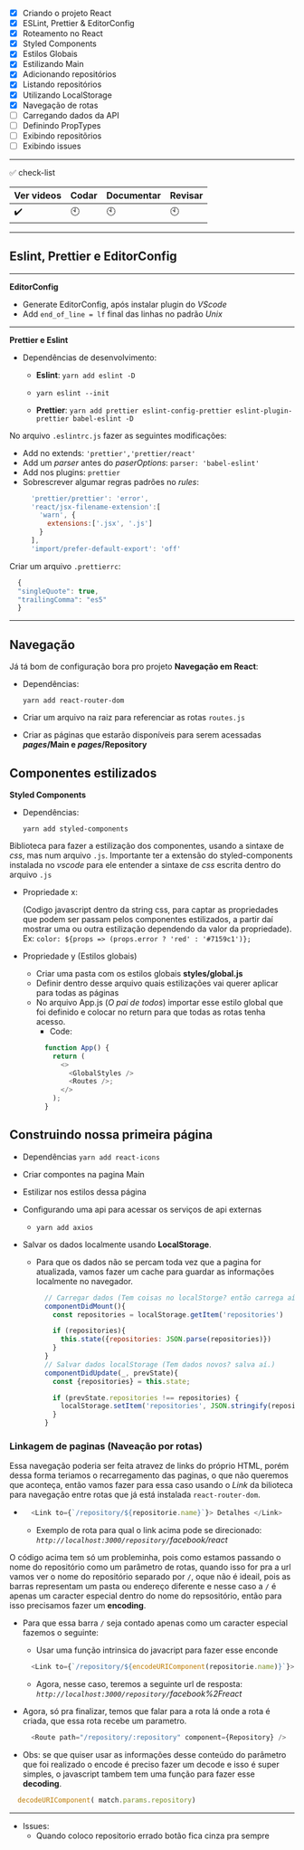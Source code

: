 - [x] Criando o projeto React
- [X] ESLint, Prettier & EditorConfig
- [x] Roteamento no React
- [x] Styled Components
- [x] Estilos Globais
- [x] Estilizando Main
- [x] Adicionando repositórios
- [x] Listando repositórios
- [x] Utilizando LocalStorage
- [x] Navegação de rotas
- [ ] Carregando dados da API
- [ ] Definindo PropTypes
- [ ] Exibindo repositõrios
- [ ] Exibindo issues

---

:white_check_mark: check-list

Ver videos | Codar | Documentar| Revisar
-----------|-------|-----------|---------
:heavy_check_mark:|:clock10:|:clock10:|:clock10:

---

## __Eslint, Prettier e EditorConfig__

---
__EditorConfig__
- Generate EditorConfig, após instalar plugin do _VScode_
- Add `end_of_line = lf` final das linhas no padrão _Unix_

---
__Prettier e Eslint__
- Dependências de desenvolvimento:
  - __Eslint__: `yarn add eslint -D`
  - `yarn eslint --init`

  - __Prettier__: `yarn add prettier eslint-config-prettier eslint-plugin-prettier babel-eslint -D`

No arquivo `.eslintrc.js` fazer as seguintes modificações:
  - Add no extends: `'prettier','prettier/react'`
  - Add um _parser_ antes do _paserOptions_: `parser: 'babel-eslint'`
  - Add nos plugins: `prettier`
  - Sobrescrever algumar regras padrões no _rules_:
    ```js
      'prettier/prettier': 'error',
      'react/jsx-filename-extension':[
        'warn', {
          extensions:['.jsx', '.js']
        }
      ],
      'import/prefer-default-export': 'off'
    ```
Criar um arquivo `.prettierrc`:
  ```js
    {
    "singleQuote": true,
    "trailingComma": "es5"
    }
  ```

---

## Navegação

Já tá bom de configuração bora pro projeto
__Navegação em React__:
- Dependências:

  `yarn add react-router-dom`

- Criar um arquivo na raiz para referenciar as rotas `routes.js`
- Criar as páginas que estarão disponíveis para serem acessadas **_pages_/Main e _pages_/Repository**


## Componentes estilizados

__Styled Components__
- Dependências:

  `yarn add styled-components`

Biblioteca para fazer a estilização dos componentes, usando a sintaxe de _css_, mas num arquivo `.js`.
Importante ter a extensão do styled-components instalada no _vscode_ para ele entender a sintaxe de _css_ escrita dentro do arquivo `.js`

- Propriedade x:

   (Codigo javascript dentro da string css, para captar as propriedades que podem ser passam pelos componentes estilizados, a partir daí mostrar uma ou outra estilização dependendo da valor da propriedade). Ex: `color: ${props => (props.error ? 'red' : '#7159c1')};`

- Propriedade y (Estilos globais)
  - Criar uma pasta com os estilos globais __styles/global.js__
  - Definir dentro desse arquivo quais estilizações vai querer aplicar para todas as páginas
  - No arquivo App.js (*O pai de todos*) importar esse estilo global que foi definido e colocar no return para que todas as rotas tenha acesso.
    - Code:
    ```js
      function App() {
        return (
          <>
            <GlobalStyles />
            <Routes />;
          </>
        );
      }
    ```
## Construindo nossa primeira página
- Dependências
  `yarn add react-icons`
- Criar compontes na pagina Main
- Estilizar nos estilos dessa página

- Configurando uma api para acessar os serviços de api externas
  - `yarn add axios`

- Salvar os dados localmente usando __LocalStorage__.

  - Para que os dados não se percam toda vez que a pagina for atualizada, vamos fazer um cache para guardar as informações localmente no navegador.


    ```js
      // Carregar dados (Tem coisas no localStorge? então carrega aí)
      componentDidMount(){
        const repositories = localStorage.getItem('repositories')

        if (repositories){
          this.state({repositories: JSON.parse(repositories)})
        }
      }
      // Salvar dados localStorage (Tem dados novos? salva aí.)
      componentDidUpdate(_, prevState){
        const {repositories} = this.state;

        if (prevState.repositories !== repositories) {
          localStorage.setItem('repositories', JSON.stringify(repositories))
        }
      }
    ```
### Linkagem de paginas (Naveação por rotas)

Essa navegação poderia ser feita atravez de links do próprio HTML, porém dessa forma teriamos o recarregamento das paginas, o que não queremos que aconteça, então vamos fazer para essa caso usando o _Link_ da bilioteca para navegação entre rotas que já está instalada `react-router-dom`.

- ```js
    <Link to={`/repository/${repositorie.name}`}> Detalhes </Link>
  ```
  - Exemplo de rota para qual o link acima pode se direcionado:
  *`http://localhost:3000/repository/`_facebook/react_*

O código acima tem só um probleminha, pois como estamos passando o nome do repositório como um parâmetro de rotas, quando isso for pra a url vamos ver o nome do repositório separado por `/`, oque não é ideail, pois as barras representam um pasta ou endereço diferente e nesse caso a `/` é apenas um caracter especial dentro do nome do repsositório, então para isso precisamos fazer um __encoding__.

- Para que essa barra `/` seja contado apenas como um caracter especial fazemos o seguinte:
  - Usar uma função intrinsica do javacript para fazer esse enconde
  ```js
    <Link to={`/repository/${encodeURIComponent(repositorie.name)}`}> Detalhes </Link>
  ```
  - Agora, nesse caso, teremos a seguinte url de resposta:
  *`http://localhost:3000/repository/`facebook%2Freact*

- Agora, só pra finalizar, temos que falar para a rota lá onde a rota é criada, que essa rota recebe um parametro.
  ```js
    <Route path="/repository/:repository" component={Repository} />
  ```

- Obs: se que quiser usar as informações desse conteúdo do parâmetro que foi realizado o encode é preciso fazer um decode e isso é super simples, o javascript tambem tem uma função para fazer esse __decoding__.

```js
  decodeURIComponent( match.params.repository)
```

---

- Issues:
  - Quando coloco repositorio errado botão fica cinza pra sempre
